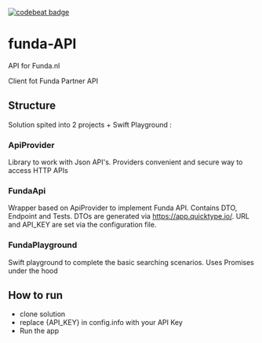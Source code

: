[![codebeat badge](https://codebeat.co/badges/fc671989-7aeb-4b3b-a5fb-9d918fcd0e54)](https://codebeat.co/projects/github-com-descorp-funda-api-master)

# funda-API
API for Funda.nl

Client fot Funda Partner API

## Structure

Solution spited into 2 projects + Swift Playground :

### ApiProvider
Library to work with Json API's. Providers convenient and secure way to access HTTP APIs

### FundaApi
Wrapper based on ApiProvider to implement Funda API. 
Contains DTO, Endpoint and Tests. 
DTOs are generated via https://app.quicktype.io/. 
URL and API_KEY are set via the configuration file.

### FundaPlayground
Swift playground to complete the basic searching scenarios.
Uses Promises under the hood

## How to run

* clone solution
* replace {API_KEY} in config.info with your API Key
* Run the app
